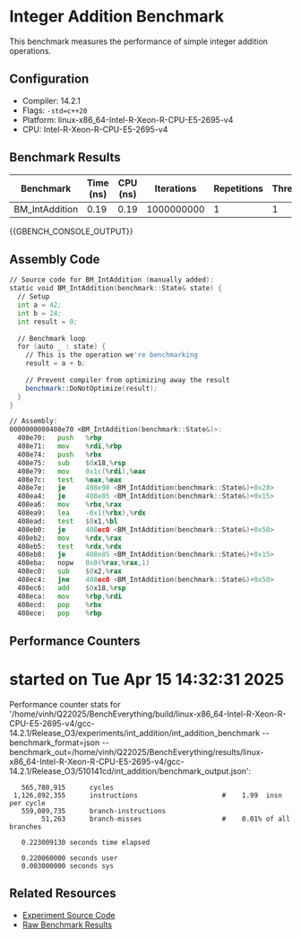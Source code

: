 # Integer Addition Benchmark

This benchmark measures the performance of simple integer addition operations.

## Configuration

- Compiler: 14.2.1
- Flags: `-std=c++20`
- Platform: linux-x86_64-Intel-R-Xeon-R-CPU-E5-2695-v4
- CPU: Intel-R-Xeon-R-CPU-E5-2695-v4

## Benchmark Results

| Benchmark | Time (ns) | CPU (ns) | Iterations | Repetitions | Threads | 
| --------- | --------- | -------- | ---------- | ----------- | ------- | 
| BM_IntAddition | 0.19 | 0.19 | 1000000000 | 1 | 1 | 


{{GBENCH_CONSOLE_OUTPUT}}

## Assembly Code

```asm
// Source code for BM_IntAddition (manually added):
static void BM_IntAddition(benchmark::State& state) {
  // Setup
  int a = 42;
  int b = 24;
  int result = 0;
  
  // Benchmark loop
  for (auto _ : state) {
    // This is the operation we're benchmarking
    result = a + b;
    
    // Prevent compiler from optimizing away the result
    benchmark::DoNotOptimize(result);
  }
}

// Assembly:
0000000000408e70 <BM_IntAddition(benchmark::State&)>:
  408e70:	push   %rbp
  408e71:	mov    %rdi,%rbp
  408e74:	push   %rbx
  408e75:	sub    $0x18,%rsp
  408e79:	mov    0x1c(%rdi),%eax
  408e7c:	test   %eax,%eax
  408e7e:	je     408e98 <BM_IntAddition(benchmark::State&)+0x28>
  408ea4:	je     408e85 <BM_IntAddition(benchmark::State&)+0x15>
  408ea6:	mov    %rbx,%rax
  408ea9:	lea    -0x1(%rbx),%rdx
  408ead:	test   $0x1,%bl
  408eb0:	je     408ec0 <BM_IntAddition(benchmark::State&)+0x50>
  408eb2:	mov    %rdx,%rax
  408eb5:	test   %rdx,%rdx
  408eb8:	je     408e85 <BM_IntAddition(benchmark::State&)+0x15>
  408eba:	nopw   0x0(%rax,%rax,1)
  408ec0:	sub    $0x2,%rax
  408ec4:	jne    408ec0 <BM_IntAddition(benchmark::State&)+0x50>
  408ec6:	add    $0x18,%rsp
  408eca:	mov    %rbp,%rdi
  408ecd:	pop    %rbx
  408ece:	pop    %rbp
```

## Performance Counters

# started on Tue Apr 15 14:32:31 2025


 Performance counter stats for '/home/vinh/Q22025/BenchEverything/build/linux-x86_64-Intel-R-Xeon-R-CPU-E5-2695-v4/gcc-14.2.1/Release_O3/experiments/int_addition/int_addition_benchmark --benchmark_format=json --benchmark_out=/home/vinh/Q22025/BenchEverything/results/linux-x86_64-Intel-R-Xeon-R-CPU-E5-2695-v4/gcc-14.2.1/Release_O3/510141cd/int_addition/benchmark_output.json':

       565,780,915      cycles                                                                
     1,126,892,355      instructions                     #    1.99  insn per cycle            
       559,089,735      branch-instructions                                                   
            51,263      branch-misses                    #    0.01% of all branches           

       0.223009130 seconds time elapsed

       0.220060000 seconds user
       0.003000000 seconds sys




## Related Resources

- [Experiment Source Code](/experiments/int_addition)
- [Raw Benchmark Results](/results/linux-x86_64-Intel-R-Xeon-R-CPU-E5-2695-v4/gcc-14.2.1/Release_O3/510141cd/int_addition)
